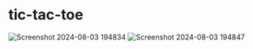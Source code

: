 # tic-tac-toe
![Screenshot 2024-08-03 194834](https://github.com/user-attachments/assets/e164bbaf-eb58-45b8-8f2d-ca328361d9a1)
![Screenshot 2024-08-03 194847](https://github.com/user-attachments/assets/9d880852-ff0e-49c0-b507-bec275fcf3bf)
